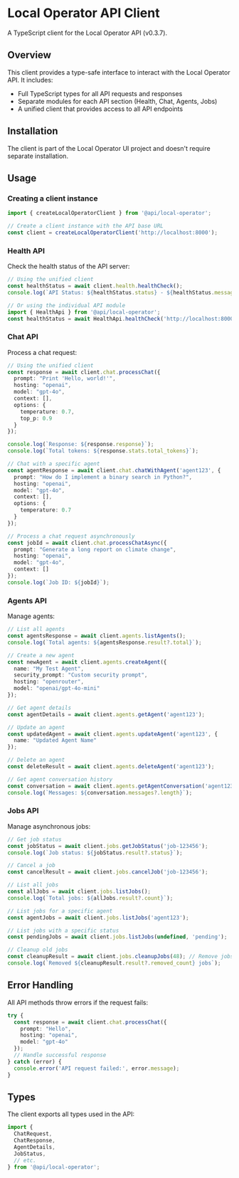 # Local Operator API Client

A TypeScript client for the Local Operator API (v0.3.7).

## Overview

This client provides a type-safe interface to interact with the Local Operator API. It includes:

- Full TypeScript types for all API requests and responses
- Separate modules for each API section (Health, Chat, Agents, Jobs)
- A unified client that provides access to all API endpoints

## Installation

The client is part of the Local Operator UI project and doesn't require separate installation.

## Usage

### Creating a client instance

```typescript
import { createLocalOperatorClient } from '@api/local-operator';

// Create a client instance with the API base URL
const client = createLocalOperatorClient('http://localhost:8000');
```

### Health API

Check the health status of the API server:

```typescript
// Using the unified client
const healthStatus = await client.health.healthCheck();
console.log(`API Status: ${healthStatus.status} - ${healthStatus.message}`);

// Or using the individual API module
import { HealthApi } from '@api/local-operator';
const healthStatus = await HealthApi.healthCheck('http://localhost:8000');
```

### Chat API

Process a chat request:

```typescript
// Using the unified client
const response = await client.chat.processChat({
  prompt: "Print 'Hello, world!'",
  hosting: "openai",
  model: "gpt-4o",
  context: [],
  options: {
    temperature: 0.7,
    top_p: 0.9
  }
});

console.log(`Response: ${response.response}`);
console.log(`Total tokens: ${response.stats.total_tokens}`);

// Chat with a specific agent
const agentResponse = await client.chat.chatWithAgent('agent123', {
  prompt: "How do I implement a binary search in Python?",
  hosting: "openai",
  model: "gpt-4o",
  context: [],
  options: {
    temperature: 0.7
  }
});

// Process a chat request asynchronously
const jobId = await client.chat.processChatAsync({
  prompt: "Generate a long report on climate change",
  hosting: "openai",
  model: "gpt-4o",
  context: []
});
console.log(`Job ID: ${jobId}`);
```

### Agents API

Manage agents:

```typescript
// List all agents
const agentsResponse = await client.agents.listAgents();
console.log(`Total agents: ${agentsResponse.result?.total}`);

// Create a new agent
const newAgent = await client.agents.createAgent({
  name: "My Test Agent",
  security_prompt: "Custom security prompt",
  hosting: "openrouter",
  model: "openai/gpt-4o-mini"
});

// Get agent details
const agentDetails = await client.agents.getAgent('agent123');

// Update an agent
const updatedAgent = await client.agents.updateAgent('agent123', {
  name: "Updated Agent Name"
});

// Delete an agent
const deleteResult = await client.agents.deleteAgent('agent123');

// Get agent conversation history
const conversation = await client.agents.getAgentConversation('agent123');
console.log(`Messages: ${conversation.messages?.length}`);
```

### Jobs API

Manage asynchronous jobs:

```typescript
// Get job status
const jobStatus = await client.jobs.getJobStatus('job-123456');
console.log(`Job status: ${jobStatus.result?.status}`);

// Cancel a job
const cancelResult = await client.jobs.cancelJob('job-123456');

// List all jobs
const allJobs = await client.jobs.listJobs();
console.log(`Total jobs: ${allJobs.result?.count}`);

// List jobs for a specific agent
const agentJobs = await client.jobs.listJobs('agent123');

// List jobs with a specific status
const pendingJobs = await client.jobs.listJobs(undefined, 'pending');

// Cleanup old jobs
const cleanupResult = await client.jobs.cleanupJobs(48); // Remove jobs older than 48 hours
console.log(`Removed ${cleanupResult.result?.removed_count} jobs`);
```

## Error Handling

All API methods throw errors if the request fails:

```typescript
try {
  const response = await client.chat.processChat({
    prompt: "Hello",
    hosting: "openai",
    model: "gpt-4o"
  });
  // Handle successful response
} catch (error) {
  console.error('API request failed:', error.message);
}
```

## Types

The client exports all types used in the API:

```typescript
import { 
  ChatRequest, 
  ChatResponse, 
  AgentDetails,
  JobStatus,
  // etc.
} from '@api/local-operator';
